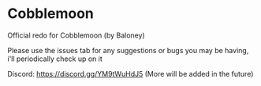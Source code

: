 # Cobblemoon
Official redo for Cobblemoon (by Baloney)

Please use the issues tab for any suggestions or bugs you may be having, i'll periodically check up on it

Discord: https://discord.gg/YM9tWuHdJ5 (More will be added in the future)
